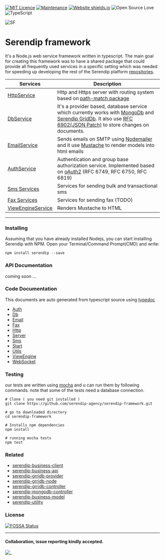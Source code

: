 
[![MIT Licence](https://badges.frapsoft.com/os/mit/mit.svg?v=103)](https://opensource.org/licenses/mit-license.php)
[![Maintenance](https://img.shields.io/badge/Maintained%3F-yes-green.svg)](https://GitHub.com/m-esm/serendip/graphs/commit-activity)
[![Website shields.io](https://img.shields.io/website-up-down-green-red/http/shields.io.svg)](https://serendip.agency/)
![Open Source Love](https://badges.frapsoft.com/os/v1/open-source.png?v=103)
![TypeScript](https://badges.frapsoft.com/typescript/love/typescript.svg?v=101)


![SF](https://raw.githubusercontent.com/serendip-agency/serendip-framework/master/readme_icon.png " ")
# Serendip framework

  It's a Node.js web service framework written in typescript. The main goal for creating this framework was to have a shared package that could provide all frequently used services in a specific setting which was needed for speeding up developing the rest of the Serendip platform [repositories](https://github.com/serendip-agency).

| Services | Description |
|-|-| 
| [HttpService](doc/classes/http.httpservice.md) | Http and Https server with routing system based on [path-match package]( https://npmjs.com/package/path-match )
| [DbService](doc/classes/db.dbservice.md) | It's a provider based, database service which currently works with [MongoDb]( https://npmjs.com/package/serendip-mongodb-provider ) and [Serendip GridDb]( https://npmjs.com/package/serendip-mongodb-provider ). It also use [RFC 6902(JSON Patch)](https://github.com/chbrown/rfc6902) to store changes on documents.
| [EmailService](doc/classes/email.emailservice.md) | Sends emails on SMTP using [Nodemailer]( https://npmjs.com/package/nodemailer ) and it use [Mustache]( https://npmjs.com/package/mustache ) to render models into html emails
| [AuthService](doc/classes/auth.authservice.md) | Authentication and group base authorization service. Implemented based on [oAuth2]( https://oauth.net/2/ ) (RFC 6749, RFC 6750, RFC 6819)
| [Sms Services](doc/modules/sms.md) | Services for sending bulk and transactional sms  
| [Fax Services](doc/modules/fax.md) | Services for sending fax (TODO)
| [ViewEngineService](doc/classes/viewengine.viewengineservice.md) | Renders Mustache to HTML
 
---

### Installing
Assuming that you have already installed Nodejs, you can start installing Serendip with NPM.
Open your Terminal/Command Prompt(CMD) and write:

```
npm install serendip --save
```

### API Documentation
coming soon ...

### Code Documentation
This documents are auto generated from typescript source using [typedoc](https://github.com/TypeStrong/typedoc)

* [Auth](doc/modules/auth.md)
* [Db](doc/modules/db.md)
* [Email](doc/modules/email.md)
* [Fax](doc/modules/fax.md)
* [Http](doc/modules/http.md)
* [Server](doc/modules/server.md)
* [Sms](doc/modules/sms.md)
* [Start](doc/modules/start.md)
* [Utils](doc/modules/utils.md)
* [ViewEngine](doc/modules/viewengine.md)
* [WebSocket](doc/modules/websocket.md)


### Testing
our tests are written using [mocha](https://github.com/mochajs/mocha) and u can run them by following commands.
 note that some of the tests need a database connection.
```
# Clone ( you need git installed )
git clone https://github.com/serendip-agency/serendip-framework.git

# go to downloaded directory
cd serendip-framework

# Installs npm dependencies
npm install

# running mocha tests
npm test

```

### Related
* [serendip-business-client](https://github.com/serendip-agency/serendip-business-client)
* [serendip-business-api](https://github.com/serendip-agency/serendip-business-api)
* [serendip-grridb-provider](https://github.com/serendip-agency/serendip-grridb-provider)
* [serendip-grridb-node](https://github.com/serendip-agency/serendip-grridb-node)
* [serendip-grridb-controller](https://github.com/serendip-agency/serendip-grridb-controller)
* [serendip-mongodb-controller](https://github.com/serendip-agency/serendip-mongodb-controller)
* [serendip-business-model](https://github.com/serendip-agency/serendip-business-model)
* [serendip-utility](https://github.com/serendip-agency/utility)

### License
[![FOSSA Status](https://app.fossa.io/api/projects/git%2Bgithub.com%2Fm-esm%2Fserendip.svg?type=large)](https://app.fossa.io/projects/git%2Bgithub.com%2Fm-esm%2Fserendip?ref=badge_large)

___

#### Collaboration, issue reporting kindly accepted.

![_](https://serendip.agency/assets/svg/serendip-architecture.svg "serendip architecture")
 
